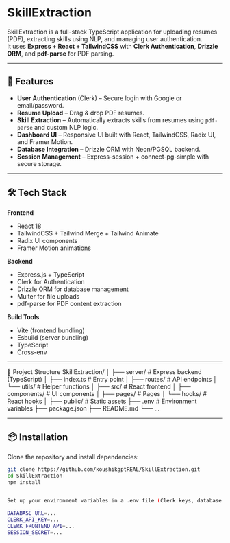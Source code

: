# SkillExtraction

SkillExtraction is a full-stack TypeScript application for uploading resumes (PDF), extracting skills using NLP, and managing user authentication.  
It uses **Express + React + TailwindCSS** with **Clerk Authentication**, **Drizzle ORM**, and **pdf-parse** for PDF parsing.

---

## 🚀 Features

- **User Authentication** (Clerk) – Secure login with Google or email/password.
- **Resume Upload** – Drag & drop PDF resumes.
- **Skill Extraction** – Automatically extracts skills from resumes using `pdf-parse` and custom NLP logic.
- **Dashboard UI** – Responsive UI built with React, TailwindCSS, Radix UI, and Framer Motion.
- **Database Integration** – Drizzle ORM with Neon/PGSQL backend.
- **Session Management** – Express-session + connect-pg-simple with secure storage.

---

## 🛠️ Tech Stack

**Frontend**  
- React 18  
- TailwindCSS + Tailwind Merge + Tailwind Animate  
- Radix UI components  
- Framer Motion animations  

**Backend**  
- Express.js + TypeScript  
- Clerk for Authentication  
- Drizzle ORM for database management  
- Multer for file uploads  
- pdf-parse for PDF content extraction  

**Build Tools**  
- Vite (frontend bundling)  
- Esbuild (server bundling)  
- TypeScript  
- Cross-env  

---

📂 Project Structure
SkillExtraction/
│
├── server/             # Express backend (TypeScript)
│   ├── index.ts        # Entry point
│   ├── routes/         # API endpoints
│   └── utils/          # Helper functions
│
├── src/                # React frontend
│   ├── components/     # UI components
│   ├── pages/          # Pages
│   └── hooks/          # React hooks
│
├── public/             # Static assets
├── .env                # Environment variables
├── package.json
├── README.md
└── ...

---
## 📦 Installation

Clone the repository and install dependencies:

```bash
git clone https://github.com/koushikgptREAL/SkillExtraction.git
cd SkillExtraction
npm install


Set up your environment variables in a .env file (Clerk keys, database URL, etc.):

DATABASE_URL=...
CLERK_API_KEY=...
CLERK_FRONTEND_API=...
SESSION_SECRET=...
